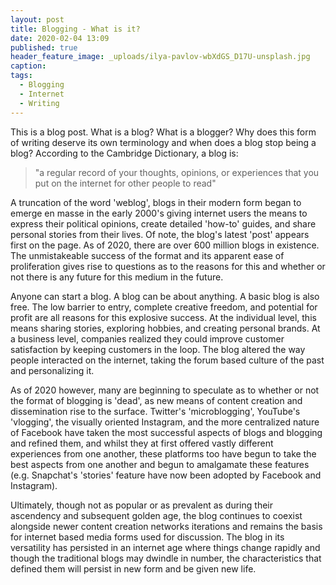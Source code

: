 ```yaml
---
layout: post
title: Blogging - What is it?
date: 2020-02-04 13:09
published: true
header_feature_image: _uploads/ilya-pavlov-wbXdGS_D17U-unsplash.jpg
caption:
tags:
  - Blogging
  - Internet
  - Writing
---
```


This is a blog post. What is a blog? What is a blogger? Why does this form of writing deserve its own terminology and when does a blog stop being a blog? According to the Cambridge Dictionary, a blog is:

 > "a regular record of your thoughts, opinions, or experiences that you put on the internet for other people to read"

A truncation of the word 'weblog', blogs in their modern form began to emerge en masse in the early 2000's giving internet users the means to express their political opinions, create detailed 'how-to' guides, and share personal stories from their lives. Of note, the blog's latest 'post' appears first on the page. As of 2020, there are over 600 million blogs in existence. The unmistakeable success of the format and its apparent ease of proliferation gives rise to questions as to the reasons for this and whether or not there is any future for this medium in the future.

Anyone can start a blog. A blog can be about anything. A basic blog is also free. The low barrier to entry, complete creative freedom, and potential for profit are all reasons for this explosive success. At the individual level, this means sharing stories, exploring hobbies, and creating personal brands. At a business level, companies realized they could improve customer satisfaction by keeping customers in the loop. The blog altered the way people interacted on the internet, taking the forum based culture of the past and personalizing it.

As of 2020 however, many are beginning to speculate as to whether or not the format of blogging is 'dead', as new means of content creation and dissemination rise to the surface. Twitter's 'microblogging', YouTube's 'vlogging', the visually oriented Instagram, and the more centralized nature of Facebook have taken the most successful aspects of blogs and blogging and refined them, and whilst they at first offered vastly different experiences from one another, these platforms too have begun to take the best aspects from one another and begun to amalgamate these features (e.g. Snapchat's 'stories' feature have now been adopted by Facebook and Instagram).

Ultimately, though not as popular or as prevalent as during their ascendency and subsequent golden age, the blog continues to coexist alongside newer content creation networks iterations and remains the basis for internet based media forms used for discussion. The blog in its versatility has persisted in an internet age where things change rapidly and though the traditional blogs may dwindle in number, the characteristics that defined them will persist in new form and be given new life.
